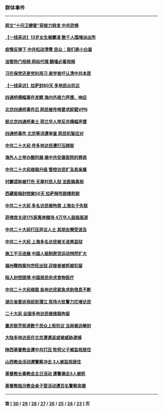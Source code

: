 ### 群体事件
---
#### [网文“十问卫健委”获接力转发 中共恐惧](../../pages/ncid279/n13871038.md?11241645) 
#### [【一线采访】13岁女生被霸凌 数千人围堵派出所](../../pages/ncid279/n13870140.md?11241645) 
#### [疫情反弹下 中共松动清零 民众：我们是小白鼠](../../pages/ncid279/n13869278.md?11241645) 
#### [油管热门视频 网站代理 翻墙必看视频](http://138.2.39.72:81/youtube.html?epic-marker?11241645)
#### [习在保党还是党利用习 美学者吁认清中共本质](../../pages/ncid279/n13857367.md?11241645) 
#### [【一线采访】拉萨封80天 多地民众抗议](../../pages/ncid279/n13853861.md?11241645) 
#### [四通桥横幅事件发酵 海内外接力声援、响应](../../pages/ncid279/n13849373.md?11241645) 
#### [北京四通桥事件后 网民被传唤要求卸载VPN](../../pages/ncid279/n13847833.md?11241645) 
#### [挺北京四通桥勇士 荷兰华人举反共横幅声援](../../pages/ncid279/n13846812.md?11241645) 
#### [四通桥事件 北京等词遭审查 网民机智应对](../../pages/ncid279/n13845578.md?11241645) 
#### [中共二十大前 传多地访民遭打压绑架](../../pages/ncid279/n13843740.md?11241645) 
#### [海外人士举办酷刑展 揭中共安康医院的罪恶](../../pages/ncid279/n13842499.md?11241645) 
#### [中共二十大前维稳升级 管控访民扩及其亲属](../../pages/ncid279/n13842240.md?11241645) 
#### [村霸谎称被打伤 无辜村民入狱 法医揭真相](../../pages/ncid279/n13838149.md?11241645) 
#### [西藏极端封控逾50天 拉萨频传跳楼悲剧](../../pages/ncid279/n13836551.md?11241645) 
#### [中共二十大前 多名访民被拘禁 上海女子失联](../../pages/ncid279/n13834363.md?11241645) 
#### [菲律宾关闭175家离岸赌场 4万华人面临驱逐](../../pages/ncid279/n13833169.md?11241645) 
#### [中共二十大前打压异议人士 其朋友圈受波及](../../pages/ncid279/n13833136.md?11241645) 
#### [中共二十大前 上海多名访民被关进黑监狱](../../pages/ncid279/n13829500.md?11241645) 
#### [施工不见进展 中国人抵制房贷运动悄然扩大](../../pages/ncid279/n13828435.md?11241645) 
#### [福州鞭炮案何宗旺出狱 迎接者被抓被扣留](../../pages/ncid279/n13824304.md?11241645) 
#### [陷入封控困境 中国居民央求食物医疗](../../pages/ncid279/n13823589.md?11241645) 
#### [中共二十大前维稳 各地访民紧急求助信息不断](../../pages/ncid279/n13822888.md?11241645) 
#### [湖北省委巡视组到潜江 现场大批警力拦堵访民](../../pages/ncid279/n13820243.md?11241645) 
#### [二十大前 全国多地访民被维稳拘留](../../pages/ncid279/n13819431.md?11241645) 
#### [重庆联芳街道数千民众上街抗议 当局被迫解封](../../pages/ncid279/n13812220.md?11241645) 
#### [大陆多地访民在北京遭遣返或被威胁逮捕](../../pages/ncid279/n13812104.md?11241645) 
#### [陕西基督教会遭中共打压 牧师父子被监视居住](../../pages/ncid279/n13811611.md?11241645) 
#### [山西教会活动遭警察冲击 3人被监视居住](../../pages/ncid279/n13808966.md?11241645) 
#### [基督教长春教会主日活动 遭警袭击3人被抓](../../pages/ncid279/n13806935.md?11241645) 
#### [基督教临汾教会亲子营活动遭百名警察突袭](../../pages/ncid279/n13806527.md?11241645) 

---
#### 第 [ [30](./30.md?11241645) / [29](./29.md?11241645) / [28](./28.md?11241645) / [27](./27.md?11241645) / [26](./26.md?11241645) / [25](./25.md?11241645) / [24](./24.md?11241645) / [23](./23.md?11241645) ] 页
